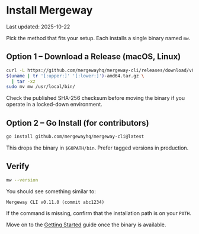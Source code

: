# Install Mergeway

Last updated: 2025-10-22

Pick the method that fits your setup. Each installs a single binary named `mw`.

## Option 1 – Download a Release (macOS, Linux)

```bash
curl -L https://github.com/mergewayhq/mergeway-cli/releases/download/v0.11.0/mw-
$(uname | tr '[:upper:]' '[:lower:]')-amd64.tar.gz \
  | tar -xz
sudo mv mw /usr/local/bin/
```

Check the published SHA-256 checksum before moving the binary if you operate in a locked-down environment.

## Option 2 – Go Install (for contributors)

```bash
go install github.com/mergewayhq/mergeway-cli@latest
```

This drops the binary in `$GOPATH/bin`. Prefer tagged versions in production.

## Verify

```bash
mw --version
```

You should see something similar to:

```
Mergeway CLI v0.11.0 (commit abc1234)
```

If the command is missing, confirm that the installation path is on your `PATH`.

Move on to the [Getting Started](getting-started.md) guide once the binary is available.
